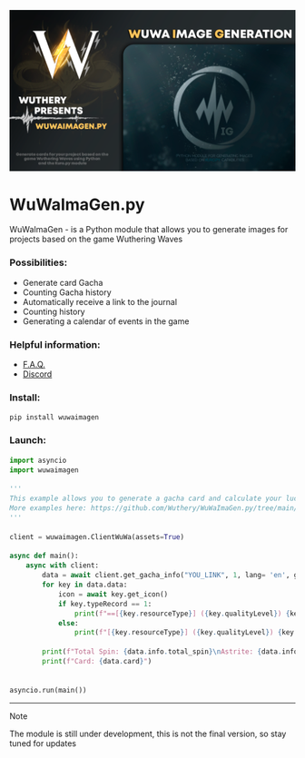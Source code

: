 <p align="center">
 <img src="https://raw.githubusercontent.com/Wuthery/WuWaConvene.py/main/ReadMeConfig/banner.png" alt="Баннер"/>
</p>

# WuWaImaGen.py
WuWaImaGen - is a Python module that allows you to generate images for projects based on the game Wuthering Waves


### Possibilities:

* Generate card Gacha
* Counting  Gacha history
* Automatically receive a link to the journal
* Counting history
* Generating a calendar of events in the game

### Helpful information:
* [F.A.Q.](https://github.com/Wuthery/WuWaImaGen.py/wiki/Documentation) 
* [Discord](https://discord.gg/rKrbqz5utj)

### Install:

```
pip install wuwaimagen
```

### Launch:

```python
import asyncio
import wuwaimagen

'''
This example allows you to generate a gacha card and calculate your luck.
More examples here: https://github.com/Wuthery/WuWaImaGen.py/tree/main/Example
'''

client = wuwaimagen.ClientWuWa(assets=True)

async def main():    
    async with client:
        data = await client.get_gacha_info("YOU_LINK", 1, lang= 'en', generator=True)
        for key in data.data:
            icon = await key.get_icon()
            if key.typeRecord == 1:
                print(f"==[{key.resourceType}] ({key.qualityLevel}) {key.name} - {key.time} [{key.drop}]\nICON: {icon.icon}\nBANNER: {icon.banner}\n")
            else:
                print(f"[{key.resourceType}] ({key.qualityLevel}) {key.name} - {key.time}[{key.drop}]\nICON: {icon.icon}\n")
        
        print(f"Total Spin: {data.info.total_spin}\nAstrite: {data.info.astrite}\n==|Five Stars: {data.info.five_stars.resonator} | {data.info.five_stars.weapon}\n==|Four Stars: {data.info.four_stars.resonator} | {data.info.four_stars.weapon}\n==Three Stars: {data.info.three_stars.weapon}")
        print(f"Card: {data.card}")

                
asyncio.run(main())

```


-------
> [!NOTE]  
> The module is still under development, this is not the final version, so stay tuned for updates
